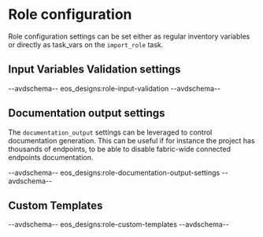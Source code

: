 # Role configuration

Role configuration settings can be set either as regular inventory variables or directly as task_vars on the `import_role` task.

## Input Variables Validation settings

--avdschema--
eos_designs:role-input-validation
--avdschema--

## Documentation output settings

The `documentation_output` settings can be leveraged to control documentation generation. This can be useful
if for instance the project has thousands of endpoints, to be able to disable fabric-wide connected endpoints documentation.

--avdschema--
eos_designs:role-documentation-output-settings
--avdschema--

## Custom Templates

--avdschema--
eos_designs:role-custom-templates
--avdschema--
